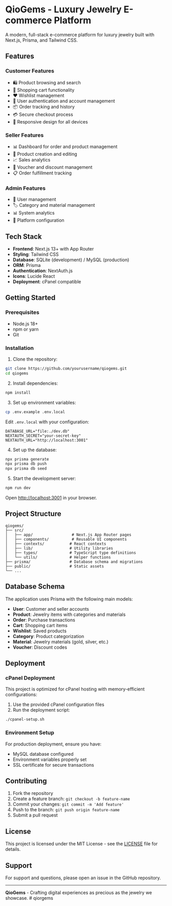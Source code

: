 # QioGems - Luxury Jewelry E-commerce Platform

A modern, full-stack e-commerce platform for luxury jewelry built with Next.js, Prisma, and Tailwind CSS.

## Features

### Customer Features
- 🛍️ Product browsing and search
- 🛒 Shopping cart functionality
- ❤️ Wishlist management
- 👤 User authentication and account management
- 📦 Order tracking and history
- 💳 Secure checkout process
- 📱 Responsive design for all devices

### Seller Features
- 📊 Dashboard for order and product management
- 📝 Product creation and editing
- 📈 Sales analytics
- 🎫 Voucher and discount management
- 📋 Order fulfillment tracking

### Admin Features
- 👥 User management
- 🏷️ Category and material management
- 📊 System analytics
- 🔧 Platform configuration

## Tech Stack

- **Frontend**: Next.js 13+ with App Router
- **Styling**: Tailwind CSS
- **Database**: SQLite (development) / MySQL (production)
- **ORM**: Prisma
- **Authentication**: NextAuth.js
- **Icons**: Lucide React
- **Deployment**: cPanel compatible

## Getting Started

### Prerequisites

- Node.js 18+ 
- npm or yarn
- Git

### Installation

1. Clone the repository:
```bash
git clone https://github.com/yourusername/qiogems.git
cd qiogems
```

2. Install dependencies:
```bash
npm install
```

3. Set up environment variables:
```bash
cp .env.example .env.local
```

Edit `.env.local` with your configuration:
```env
DATABASE_URL="file:./dev.db"
NEXTAUTH_SECRET="your-secret-key"
NEXTAUTH_URL="http://localhost:3001"
```

4. Set up the database:
```bash
npx prisma generate
npx prisma db push
npx prisma db seed
```

5. Start the development server:
```bash
npm run dev
```

Open [http://localhost:3001](http://localhost:3001) in your browser.

## Project Structure

```
qiogems/
├── src/
│   ├── app/                 # Next.js App Router pages
│   ├── components/          # Reusable UI components
│   ├── contexts/           # React contexts
│   ├── lib/                # Utility libraries
│   ├── types/              # TypeScript type definitions
│   └── utils/              # Helper functions
├── prisma/                 # Database schema and migrations
├── public/                 # Static assets
└── ...
```

## Database Schema

The application uses Prisma with the following main models:
- **User**: Customer and seller accounts
- **Product**: Jewelry items with categories and materials
- **Order**: Purchase transactions
- **Cart**: Shopping cart items
- **Wishlist**: Saved products
- **Category**: Product categorization
- **Material**: Jewelry materials (gold, silver, etc.)
- **Voucher**: Discount codes

## Deployment

### cPanel Deployment

This project is optimized for cPanel hosting with memory-efficient configurations:

1. Use the provided cPanel configuration files
2. Run the deployment script:
```bash
./cpanel-setup.sh
```

### Environment Setup

For production deployment, ensure you have:
- MySQL database configured
- Environment variables properly set
- SSL certificate for secure transactions

## Contributing

1. Fork the repository
2. Create a feature branch: `git checkout -b feature-name`
3. Commit your changes: `git commit -m 'Add feature'`
4. Push to the branch: `git push origin feature-name`
5. Submit a pull request

## License

This project is licensed under the MIT License - see the [LICENSE](LICENSE) file for details.

## Support

For support and questions, please open an issue in the GitHub repository.

---

**QioGems** - Crafting digital experiences as precious as the jewelry we showcase.
#   q i o r g e m s 
 
 